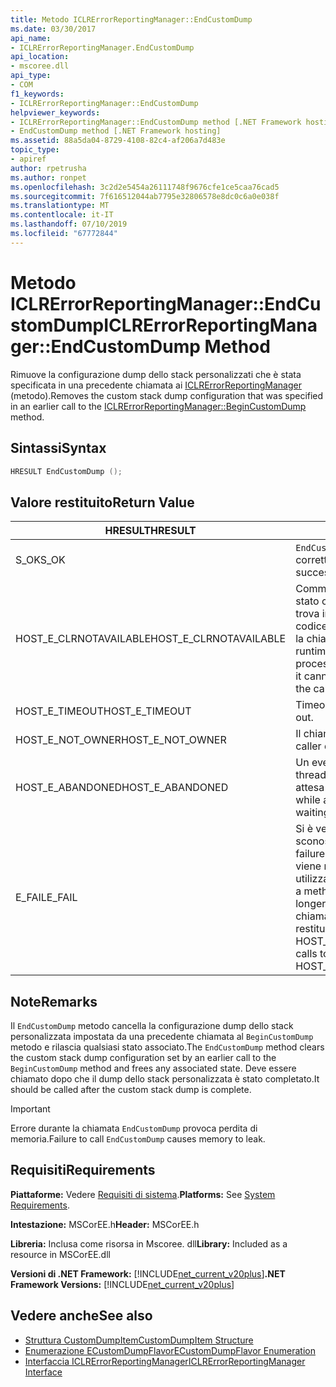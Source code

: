 ```yaml
---
title: Metodo ICLRErrorReportingManager::EndCustomDump
ms.date: 03/30/2017
api_name:
- ICLRErrorReportingManager.EndCustomDump
api_location:
- mscoree.dll
api_type:
- COM
f1_keywords:
- ICLRErrorReportingManager::EndCustomDump
helpviewer_keywords:
- ICLRErrorReportingManager::EndCustomDump method [.NET Framework hosting]
- EndCustomDump method [.NET Framework hosting]
ms.assetid: 88a5da04-8729-4108-82c4-af206a7d483e
topic_type:
- apiref
author: rpetrusha
ms.author: ronpet
ms.openlocfilehash: 3c2d2e5454a26111748f9676cfe1ce5caa76cad5
ms.sourcegitcommit: 7f616512044ab7795e32806578e8dc0c6a0e038f
ms.translationtype: MT
ms.contentlocale: it-IT
ms.lasthandoff: 07/10/2019
ms.locfileid: "67772844"
---
```

# <a name="iclrerrorreportingmanagerendcustomdump-method"></a><span data-ttu-id="629cc-102">Metodo ICLRErrorReportingManager::EndCustomDump</span><span class="sxs-lookup"><span data-stu-id="629cc-102">ICLRErrorReportingManager::EndCustomDump Method</span></span>
<span data-ttu-id="629cc-103">Rimuove la configurazione dump dello stack personalizzati che è stata specificata in una precedente chiamata ai [ICLRErrorReportingManager](../../../../docs/framework/unmanaged-api/hosting/iclrerrorreportingmanager-begincustomdump-method.md) (metodo).</span><span class="sxs-lookup"><span data-stu-id="629cc-103">Removes the custom stack dump configuration that was specified in an earlier call to the [ICLRErrorReportingManager::BeginCustomDump](../../../../docs/framework/unmanaged-api/hosting/iclrerrorreportingmanager-begincustomdump-method.md) method.</span></span>  
  
## <a name="syntax"></a><span data-ttu-id="629cc-104">Sintassi</span><span class="sxs-lookup"><span data-stu-id="629cc-104">Syntax</span></span>  
  
```cpp  
HRESULT EndCustomDump ();  
```  
  
## <a name="return-value"></a><span data-ttu-id="629cc-105">Valore restituito</span><span class="sxs-lookup"><span data-stu-id="629cc-105">Return Value</span></span>  
  
|<span data-ttu-id="629cc-106">HRESULT</span><span class="sxs-lookup"><span data-stu-id="629cc-106">HRESULT</span></span>|<span data-ttu-id="629cc-107">Descrizione</span><span class="sxs-lookup"><span data-stu-id="629cc-107">Description</span></span>|  
|-------------|-----------------|  
|<span data-ttu-id="629cc-108">S_OK</span><span class="sxs-lookup"><span data-stu-id="629cc-108">S_OK</span></span>|<span data-ttu-id="629cc-109">`EndCustomDump` stato restituito correttamente.</span><span class="sxs-lookup"><span data-stu-id="629cc-109">`EndCustomDump` returned successfully.</span></span>|  
|<span data-ttu-id="629cc-110">HOST_E_CLRNOTAVAILABLE</span><span class="sxs-lookup"><span data-stu-id="629cc-110">HOST_E_CLRNOTAVAILABLE</span></span>|<span data-ttu-id="629cc-111">Common language runtime (CLR) non è stato caricato in un processo oppure si trova in uno stato in cui non può eseguire codice gestito o elaborare correttamente la chiamata.</span><span class="sxs-lookup"><span data-stu-id="629cc-111">The common language runtime (CLR) has not been loaded into a process, or the CLR is in a state in which it cannot run managed code or process the call successfully.</span></span>|  
|<span data-ttu-id="629cc-112">HOST_E_TIMEOUT</span><span class="sxs-lookup"><span data-stu-id="629cc-112">HOST_E_TIMEOUT</span></span>|<span data-ttu-id="629cc-113">Timeout della chiamata.</span><span class="sxs-lookup"><span data-stu-id="629cc-113">The call timed out.</span></span>|  
|<span data-ttu-id="629cc-114">HOST_E_NOT_OWNER</span><span class="sxs-lookup"><span data-stu-id="629cc-114">HOST_E_NOT_OWNER</span></span>|<span data-ttu-id="629cc-115">Il chiamante non possiede il blocco.</span><span class="sxs-lookup"><span data-stu-id="629cc-115">The caller does not own the lock.</span></span>|  
|<span data-ttu-id="629cc-116">HOST_E_ABANDONED</span><span class="sxs-lookup"><span data-stu-id="629cc-116">HOST_E_ABANDONED</span></span>|<span data-ttu-id="629cc-117">Un evento è stato annullato durante un thread bloccato o fiber è rimasta in attesa su di esso.</span><span class="sxs-lookup"><span data-stu-id="629cc-117">An event was canceled while a blocked thread or fiber was waiting on it.</span></span>|  
|<span data-ttu-id="629cc-118">E_FAIL</span><span class="sxs-lookup"><span data-stu-id="629cc-118">E_FAIL</span></span>|<span data-ttu-id="629cc-119">Si è verificato un errore irreversibile sconosciuto.</span><span class="sxs-lookup"><span data-stu-id="629cc-119">An unknown catastrophic failure occurred.</span></span> <span data-ttu-id="629cc-120">Dopo che un metodo viene restituito E_FAIL, CLR non è più utilizzabile all'interno del processo.</span><span class="sxs-lookup"><span data-stu-id="629cc-120">After a method returns E_FAIL, the CLR is no longer usable within the process.</span></span> <span data-ttu-id="629cc-121">Le chiamate successive ai metodi di hosting restituiranno HOST_E_CLRNOTAVAILABLE.</span><span class="sxs-lookup"><span data-stu-id="629cc-121">Subsequent calls to hosting methods return HOST_E_CLRNOTAVAILABLE.</span></span>|  
  
## <a name="remarks"></a><span data-ttu-id="629cc-122">Note</span><span class="sxs-lookup"><span data-stu-id="629cc-122">Remarks</span></span>  
 <span data-ttu-id="629cc-123">Il `EndCustomDump` metodo cancella la configurazione dump dello stack personalizzata impostata da una precedente chiamata al `BeginCustomDump` metodo e rilascia qualsiasi stato associato.</span><span class="sxs-lookup"><span data-stu-id="629cc-123">The `EndCustomDump` method clears the custom stack dump configuration set by an earlier call to the `BeginCustomDump` method and frees any associated state.</span></span> <span data-ttu-id="629cc-124">Deve essere chiamato dopo che il dump dello stack personalizzata è stato completato.</span><span class="sxs-lookup"><span data-stu-id="629cc-124">It should be called after the custom stack dump is complete.</span></span>  
  
> [!IMPORTANT]
>  <span data-ttu-id="629cc-125">Errore durante la chiamata `EndCustomDump` provoca perdita di memoria.</span><span class="sxs-lookup"><span data-stu-id="629cc-125">Failure to call `EndCustomDump` causes memory to leak.</span></span>  
  
## <a name="requirements"></a><span data-ttu-id="629cc-126">Requisiti</span><span class="sxs-lookup"><span data-stu-id="629cc-126">Requirements</span></span>  
 <span data-ttu-id="629cc-127">**Piattaforme:** Vedere [Requisiti di sistema](../../../../docs/framework/get-started/system-requirements.md).</span><span class="sxs-lookup"><span data-stu-id="629cc-127">**Platforms:** See [System Requirements](../../../../docs/framework/get-started/system-requirements.md).</span></span>  
  
 <span data-ttu-id="629cc-128">**Intestazione:** MSCorEE.h</span><span class="sxs-lookup"><span data-stu-id="629cc-128">**Header:** MSCorEE.h</span></span>  
  
 <span data-ttu-id="629cc-129">**Libreria:** Inclusa come risorsa in Mscoree. dll</span><span class="sxs-lookup"><span data-stu-id="629cc-129">**Library:** Included as a resource in MSCorEE.dll</span></span>  
  
 <span data-ttu-id="629cc-130">**Versioni di .NET Framework:** [!INCLUDE[net_current_v20plus](../../../../includes/net-current-v20plus-md.md)]</span><span class="sxs-lookup"><span data-stu-id="629cc-130">**.NET Framework Versions:** [!INCLUDE[net_current_v20plus](../../../../includes/net-current-v20plus-md.md)]</span></span>  
  
## <a name="see-also"></a><span data-ttu-id="629cc-131">Vedere anche</span><span class="sxs-lookup"><span data-stu-id="629cc-131">See also</span></span>

- [<span data-ttu-id="629cc-132">Struttura CustomDumpItem</span><span class="sxs-lookup"><span data-stu-id="629cc-132">CustomDumpItem Structure</span></span>](../../../../docs/framework/unmanaged-api/hosting/customdumpitem-structure.md)
- [<span data-ttu-id="629cc-133">Enumerazione ECustomDumpFlavor</span><span class="sxs-lookup"><span data-stu-id="629cc-133">ECustomDumpFlavor Enumeration</span></span>](../../../../docs/framework/unmanaged-api/hosting/ecustomdumpflavor-enumeration.md)
- [<span data-ttu-id="629cc-134">Interfaccia ICLRErrorReportingManager</span><span class="sxs-lookup"><span data-stu-id="629cc-134">ICLRErrorReportingManager Interface</span></span>](../../../../docs/framework/unmanaged-api/hosting/iclrerrorreportingmanager-interface.md)
